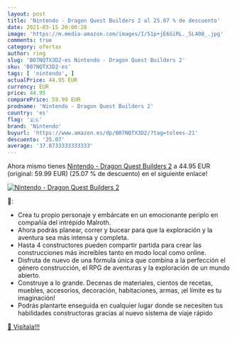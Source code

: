 ```yaml
---
layout: post
title: 'Nintendo - Dragon Quest Builders 2 al 25.07 % de descuento'
date: 2021-03-15 20:00:28
image: 'https://m.media-amazon.com/images/I/51p+jE6GiRL._SL400_.jpg'
comments: true
category: ofertas
author: ring
slug: 'B07NQTX3D2-es Nintendo - Dragon Quest Builders 2'
sku: 'B07NQTX3D2-es'
tags: [ 'nintendo', ]
actualPrice: 44.95 EUR
currency: EUR
price: 44.95
comparePrice: 59.99 EUR
prodname: 'Nintendo - Dragon Quest Builders 2'
country: 'es'
flag: '🇪🇸'
brand: 'Nintendo'
buyurl: 'https://www.amazon.es/dp/B07NQTX3D2/?tag=tolees-21'
descuento: '25.07'
average: '37.8733333333333'
---
```


Ahora mismo tienes [Nintendo - Dragon Quest Builders 2](https://www.amazon.es/dp/B07NQTX3D2/?tag=tolees-21) a 44.95 EUR (original: 59.99 EUR) (25.07 %  de descuento) en el siguiente enlace!

[![Nintendo - Dragon Quest Builders 2](https://m.media-amazon.com/images/I/51p+jE6GiRL._SL400_.jpg)](https://www.amazon.es/dp/B07NQTX3D2/?tag=tolees-21)

🔎:

- Crea tu propio personaje y embárcate en un emocionante periplo en compañía del intrépido Malroth.
- Ahora podrás planear, correr y bucear para que la exploración y la aventura sea más intensa y completa.
- Hasta 4 constructores pueden compartir partida para crear las construcciones más increíbles tanto en modo local como online.
- Disfruta de nuevo de una fórmula única que combina a la perfección el género construcción, el RPG de aventuras y la exploración de un mundo abierto.
- Construye a lo grande. Decenas de materiales, cientos de recetas, muebles, accesorios, decoración, habitaciones, armas, ¡el límite es tu imaginación!
- Podrás plantarte enseguida en cualquier lugar donde se necesiten tus habilidades constructoras gracias al nuevo sistema de viaje rápido

[🛒 Visítala!!!](https://www.amazon.es/dp/B07NQTX3D2/?tag=tolees-21)
